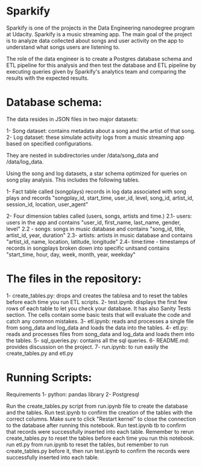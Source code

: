 # Sparkify

Sparkify is one of the projects in the Data Engineering nanodegree program at Udacity. Sparkify is a music streaming app. The main goal of the project is to analyze data collected about songs and user activity on the app to understand what songs users are listening to. 

The role of the data engineer is to create a Postgres database schema and ETL pipeline for this analysis and then test the database and ETL pipeline by executing queries given by Sparkify's analytics team and comparing the results with the expected results.

# Database schema:

The data resides in JSON files in two major datasets:

1- Song dataset: contains metadata about a song and the artist of that song.
2- Log dataset: these simulate activity logs from a music streaming app based on specified configurations.

They are nested in subdirectories under /data/song_data and /data/log_data.

Using the song and log datasets, a star schema optimized for queries on song play analysis. This includes the following tables.

 1- Fact table called (songplays) 
 records in log data associated with song plays and records "songplay_id, start_time, user_id, level, song_id, artist_id, session_id, location, user_agent"


 2- Four dimension tables called (users, songs, artists and time.)
 2.1- users: users in the app and contains "user_id, first_name, last_name, gender, level"
 2.2 - songs: songs in music database and contains "song_id, title, artist_id, year, duration"
 2.3- artists: artists in music database and contains "artist_id, name, location, latitude, longitude"
 2.4- time:time - timestamps of records in songplays broken down into specific unitsand contains "start_time, hour, day, week, month, year, weekday"

 
 # The files in the repository:
 
1- create_tables.py: drops and creates the tablesa and to reset the tables before each time you run ETL scripts.
2- test.ipynb: displays the first few rows of each table to let you check your database.
               It has also Sanity Tests section. The cells contain some basic tests that will evaluate the code and catch any common mistakes. 
3- etl.ipynb: reads and processes a single file from song_data and log_data and loads the data into the tables. 
4- etl.py: reads and processes files from song_data and log_data and loads them into the tables. 
5- sql_queries.py: contains all the sql queries.
6- README.md: provides discussion on the project.
7- run.ipynb: to run easily the create_tables.py and etl.py

# Running Scripts:

Requirements
1- python: pandas library
2- Postgresql

Run the create_tables.py script from run.ipynb file to create the database and the tables.
Run test.ipynb to confirm the creation of the tables with the correct columns. Make sure to click "Restart kernel" to close the connection to the database after running this notebook.
Run test.ipynb tb to confirm that records were successfully inserted into each table. Remember to rerun create_tables.py to reset the tables before each time you run this notebook.
run etl.py from run.ipynb to reset the tables, but remember to run create_tables.py before it, then run test.ipynb to confirm the records were successfully inserted into each table.





























